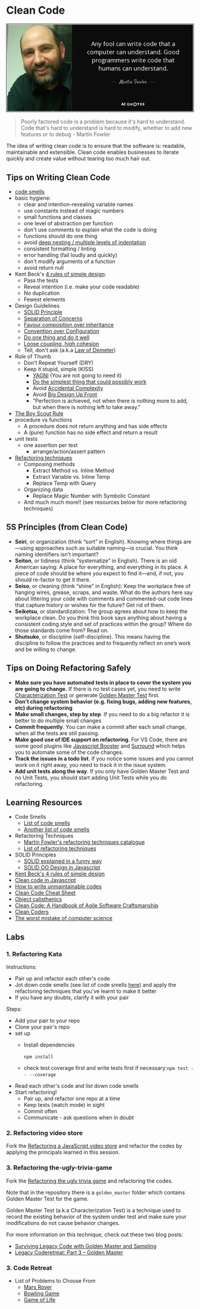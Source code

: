 # Clean Code

![martin fowler quote](.gitbook/assets/martin_fowler_code_readability_quote.jpg)

> Poorly factored code is a problem because it's hard to understand. Code that's hard to understand is hard to modify, whether to add new features or to debug - Martin Fowler

The idea of writing clean code is to ensure that the software is: readable, maintainable and extensible. Clean code enables businesses to iterate quickly and create value without tearing too much hair out.

## Tips on Writing Clean Code

* [code smells](https://sourcemaking.com/refactoring/smells)
* basic hygiene:
  * clear and intention-revealing variable names
  * use constants instead of magic numbers
  * small functions and classes
  * one level of abstraction per function
  * don't use comments to explain what the code is doing
  * functions should do one thing
  * avoid [deep nesting / multiple levels of indentation](http://wiki.c2.com/?ArrowAntiPattern) 
  * consistent formatting / linting
  * error handling \(fail loudly and quickly\)
  * don't modify arguments of a function
  * avoid return null
* Kent Beck's [4 rules of simple design](https://blog.jbrains.ca/permalink/the-four-elements-of-simple-design):
  * Pass the tests
  * Reveal intention \(i.e. make your code readable\)
  * No duplication
  * Fewest elements    
* Design Guidelines
  * [SOLID Principle](https://github.com/ryanmcdermott/clean-code-javascript/#solid)
  * [Separation of Concerns](http://aspiringcraftsman.com/2008/01/03/art-of-separation-of-concerns/)
  * [Favour composition over inheritance](https://www.youtube.com/watch?v=wfMtDGfHWpA)
  * [Convention over Configuration](https://en.wikipedia.org/wiki/Convention_over_configuration)
  * [Do one thing and do it well](https://en.wikipedia.org/wiki/Unix_philosophy#Do_One_Thing_and_Do_It_Well)
  * [Loose coupling, high cohesion](https://thebojan.ninja/2015/04/08/high-cohesion-loose-coupling/)
  * Tell, don't ask \(a.k.a [Law of Demeter](https://en.wikipedia.org/wiki/Law_of_Demeter)\)
* Rule of Thumb
  * Don't Repeat Yourself \(DRY\)
  * Keep it stupid, simple \(KISS\) 
    * [YAGNI](https://martinfowler.com/bliki/Yagni.html) \(You are not going to need it\)
    * [Do the simplest thing that could possibly work](http://wiki.c2.com/?DoTheSimplestThingThatCouldPossiblyWork)
    * Avoid [Accidental Complexity](http://wiki.c2.com/?AccidentalComplexity)
    * Avoid [Big Design Up Front](http://wiki.c2.com/?BigDesignUpFront)
    * "Perfection is achieved, not when there is nothing more to add, but when there is nothing left to take away."
* [The Boy Scout Rule](http://programmer.97things.oreilly.com/wiki/index.php/The_Boy_Scout_Rule)
* procedure vs functions
  * A procedure does not return anything and has side effects
  * A \(pure\) function has no side effect and return a result
* unit tests
  * one assertion per test
    * arrange/action/assert pattern
* [Refactoring techniques](https://sourcemaking.com/refactoring/refactorings)
  * Composing methods
    * Extract Method vs. Inline Method
    * Extract Variable vs. Inline Temp
    * Replace Temp with Query
  * Organizing data
    * Replace Magic Number with Symbolic Constant
  * And much much more!! \(see resources below for more refactoring techniques\)

## 5S Principles \(from Clean Code\)

* **Seiri**, or organization \(think “sort” in English\). Knowing where things are—using approaches such as suitable naming—is crucial. You think naming identifiers isn’t important?
* **Seiton**, or tidiness \(think “systematize” in English\). There is an old American saying: A place for everything, and everything in its place. A piece of code should be where you expect to find it—and, if not, you should re-factor to get it there.
* **Seiso**, or cleaning \(think “shine” in English\): Keep the workplace free of hanging wires, grease, scraps, and waste. What do the authors here say about littering your code with comments and commented-out code lines that capture history or wishes for the future? Get rid of them.
* **Seiketsu**, or standardization: The group agrees about how to keep the workplace clean. Do you think this book says anything about having a consistent coding style and set of practices within the group? Where do those standards come from? Read on.
* **Shutsuke**, or discipline \(self-discipline\). This means having the discipline to follow the practices and to frequently reflect on one’s work and be willing to change.

## Tips on Doing Refactoring Safely

* **Make sure you have automated tests in place to cover the system you are going to change.** If there is no test cases yet, you need to write [Characterization Test](https://michaelfeathers.silvrback.com/characterization-testing) or generate [Golden Master Test](http://blog.thecodewhisperer.com/permalink/surviving-legacy-code-with-golden-master-and-sampling) first.
* **Don't change system behavior \(e.g. fixing bugs, adding new features, etc\) during refactoring**
* **Make small changes, step by step**. If you need to do a big refactor it is better to do multiple small changes
* **Commit frequently**. You can make a commit after each small change, when all the tests are still passing.
* **Make good use of IDE support on refactoring**. For VS Code, there are some good plugins like [Javascript Booster](https://marketplace.visualstudio.com/items?itemName=sburg.vscode-javascript-booster) and [Surround](https://marketplace.visualstudio.com/items?itemName=yatki.vscode-surround) which helps you to automate some of the code changes.
* **Track the issues in a todo list**. If you notice some issues and you cannot work on it right away, you need to track it in the issue system.
* **Add unit tests along the way**. If you only have Golden Master Test and no Unit Tests, you should start adding Unit Tests while you do refactoring.

## Learning Resources

* Code Smells
  * [List of code smells](https://refactoring.guru/refactoring/smells)
  * [Another list of code smells](http://wiki.c2.com/?CodeSmell)
* Refactoring Techniques
  * [Martin Fowler's refactoring techniques catalogue](https://www.refactoring.com/catalog/index.html)
  * [List of refactoring techniques](https://sourcemaking.com/refactoring)
* SOLID Principles
  * [SOLID explained in a funny way](http://www.daedtech.com/visualization-mnemonics-for-software-principles/)
  * [SOLID OO Design in Javascript](https://medium.com/@cramirez92/s-o-l-i-d-the-first-5-priciples-of-object-oriented-design-with-javascript-790f6ac9b9fa)
* [Kent Beck's 4 rules of simple design](https://martinfowler.com/bliki/BeckDesignRules.html)
* [Clean code in Javascript](https://github.com/ryanmcdermott/clean-code-javascript/)
* [How to write unmaintainable codes](https://github.com/Droogans/unmaintainable-code)
* [Clean Code Cheat Sheet](https://www.planetgeek.ch/2014/11/18/clean-code-cheat-sheet-v-2-4/)
* [Object calisthenics](http://aimforsimplicity.com/post/objectcalisthenicsgameoflifekata/)
* [Clean Code: A Handbook of Agile Software Craftsmanship](https://www.amazon.com/Clean-Code-Handbook-Software-Craftsmanship/dp/0132350882)
* [Clean Coders](https://cleancoders.com/)
* [The worst mistake of computer science](https://www.lucidchart.com/techblog/2015/08/31/the-worst-mistake-of-computer-science/)

## Labs

### 1. Refactoring Kata

Instructions:

* Pair up and refactor each other's code
* Jot down code smells \(see list of code smells [here](https://github.com/ryanmcdermott/clean-code-javascript)\) and apply the refactoring techniques that you've learnt to make it better
* If you have any doubts, clarify it with your pair

Steps:

* Add your pair to your repo
* Clone your pair's repo
* set up
  * Install dependencies

    `npm install`

  * check test coverage first and write tests first if necessary:`npm test -- --coverage`
* Read each other's code and list down code smells
* Start refactoring!
  * Pair up, and refactor one repo at a time
  * Keep tests \(watch mode\) in sight
  * Commit often
  * Communicate - ask questions when in doubt

### 2. Refactoring video store

Fork the [Refactoring a JavaScript video store](https://github.com/thoughtworks-jumpstart/videostore-refactoring-exercise) and refactor the codes by applying the principals learned in this session.

### 3. Refactoring the-ugly-trivia-game

Fork the [Refactoring the ugly trivia game](https://github.com/thoughtworks-jumpstart/trivia_refactoring_kata) and refactoring the codes.

Note that in the repository there is a `golden_master` folder which contains Golden Master Test for the game.

Golden Master Test \(a.k.a Characterization Test\) is a technique used to record the existing behavior of the system under test and make sure your modifications do not cause behavior changes.

For more information on this technique, check out these two blog posts:

* [Surviving Legacy Code with Golden Master and Sampling](http://blog.thecodewhisperer.com/permalink/surviving-legacy-code-with-golden-master-and-sampling)
* [Legacy Coderetreat: Part 3 – Golden Master](http://blog.adrianbolboaca.ro/2014/05/golden-master/)

### 3. Code Retreat

* List of Problems to Choose From
  * [Mars Rover](http://kata-log.rocks/mars-rover-kata)
  * [Bowling Game](http://codingdojo.org/kata/Bowling/)
  * [Game of Life](https://codingdojo.org/kata/GameOfLife/)

